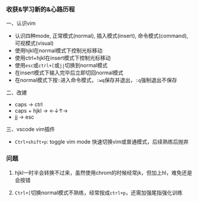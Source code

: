 ### 收获&学习新的&心路历程

一、认识vim

- 认识四种mode, 正常模式(normal), 插入模式(insert), 命令模式(command), 可视模式(visual)
- 使用hjkl在normal模式下控制光标移动
- 使用ctrl+hjkl在insert模式下控制光标移动
- 使用`esc`或`ctrl+[`或`jj`切换到normal模式
- 在insert模式下输入完毕后立即切回normal模式
- 在normal模式下按`:`进入命令模式，`:wq`保存并退出，`:q`强制退出不保存

二、改建

- caps -> ctrl
- caps + hjkl -> ←↓↑→
- jj -> esc

三、vscode vim插件

- `Ctrl+shift+p`: toggle vim mode 快速切换vim或普通模式，后续熟练后抛弃

### 问题

1. hjkl一时半会转换不过来，虽然使用chrom的时候经常jk，但加上hl，难免还是会按错

2. `Ctrl+[`切换normal模式不熟练，经常按成`ctrl+p`，还需加强尾指强化训练